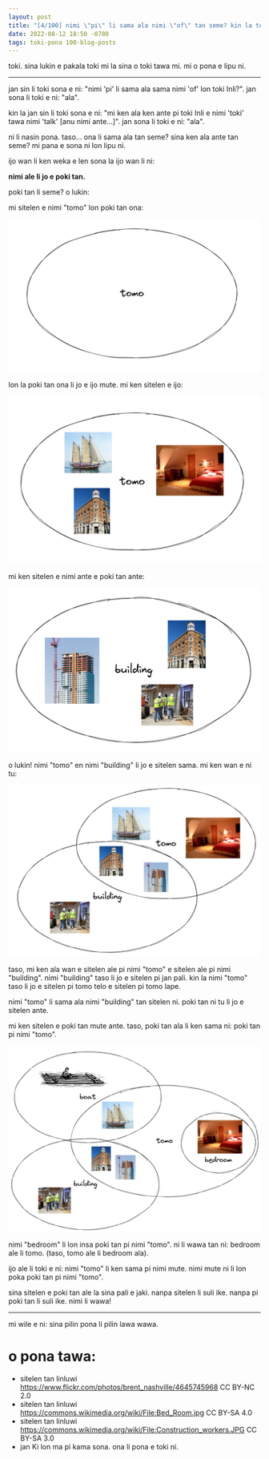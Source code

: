 ```yaml
---
layout: post
title: "[4/100] nimi \"pi\" li sama ala nimi \"of\" tan seme? kin la toki sona ante."
date: 2022-08-12 18:50 -0700
tags: toki-pona 100-blog-posts
---
```


toki. sina lukin e pakala toki mi la sina o toki tawa mi. mi o pona e lipu ni. 

---

jan sin li toki sona e ni: "nimi 'pi' li sama ala sama nimi 'of' lon toki Inli?". jan sona li toki e ni: "ala". 

kin la jan sin li toki sona e ni: "mi ken ala ken ante pi toki Inli e nimi 'toki' tawa nimi 'talk' [anu nimi ante...]". jan sona li toki e ni: "ala". 

ni li nasin pona. taso... ona li sama ala tan seme? sina ken ala ante tan seme? mi pana e sona ni lon lipu ni.

ijo wan li ken weka e len sona la ijo wan li ni: 

**nimi ale li jo e poki tan.**

poki tan li seme? o lukin:

mi sitelen e nimi "tomo" lon poki tan ona: 

![](/assets/imgs/2022-08-12-19-31-20.png)

lon la poki tan ona li jo e ijo mute. mi ken sitelen e ijo:

![](/assets/imgs/2022-08-12-19-44-50.png)

mi ken sitelen e nimi ante e poki tan ante:

![](/assets/imgs/2022-08-12-20-01-38.png)

o lukin! nimi "tomo" en nimi "building" li jo e sitelen sama. mi ken wan e ni tu:

![](/assets/imgs/2022-08-12-20-24-43.png)

taso, mi ken ala wan e sitelen ale pi nimi "tomo" e sitelen ale pi nimi "building". nimi "building" taso li jo e sitelen pi jan pali. kin la nimi "tomo" taso li jo e sitelen pi tomo telo e sitelen pi tomo lape. 

nimi "tomo" li sama ala nimi "building" tan sitelen ni. poki tan ni tu li jo e sitelen ante. 

mi ken sitelen e poki tan mute ante. taso, poki tan ala li ken sama ni: poki tan pi nimi "tomo".

![](/assets/imgs/2022-08-12-20-59-15.png)

nimi "bedroom" li lon insa poki tan pi nimi "tomo". ni li wawa tan ni: bedroom ale li tomo. (taso, tomo ale li bedroom ala).

ijo ale li toki e ni: nimi "tomo" li ken sama pi nimi mute. nimi mute ni li lon poka poki tan pi nimi "tomo".

sina sitelen e poki tan ale la sina pali e jaki. nanpa sitelen li suli ike. nanpa pi poki tan li suli ike. nimi li wawa!

---

mi wile e ni: sina pilin pona li pilin lawa wawa.

# o pona tawa:

* sitelen tan linluwi <https://www.flickr.com/photos/brent_nashville/4645745968> CC BY-NC 2.0
* sitelen tan linluwi <https://commons.wikimedia.org/wiki/File:Bed_Room.jpg> CC BY-SA 4.0
* sitelen tan linluwi <https://commons.wikimedia.org/wiki/File:Construction_workers.JPG> CC BY-SA 3.0
* jan Ki lon ma pi kama sona. ona li pona e toki ni.